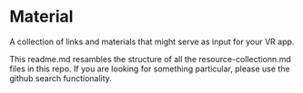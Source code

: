 # Material
A collection of links and materials that might serve as input for your VR app.

This readme.md resambles the structure of all the resource-collectionn.md files in this repo. If you are looking for something particular, please use the github search functionality.
